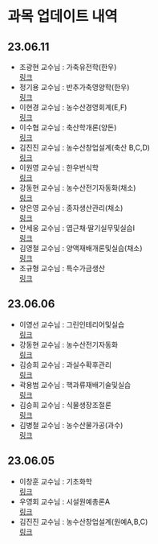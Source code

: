 # 과목 업데이트 내역

## 23.06.11

- 조광현 교수님 : 가축유전학(한우)  
  [링크](<https://knuaf.info/수업/1학년/학과/축산/한우전공/조광현교수님_가축유전학(한우)>)
- 정기용 교수님 : 반추가축영양학(한우)  
  [링크](<https://knuaf.info/수업/1학년/학과/축산/한우전공/정기용교수님_반추가축영양학(한우)>)
- 이현경 교수님 : 농수산경영회계(E,F)  
  [링크](<https://knuaf.info/수업/1학년/축산 계열 공통/이현경교수님_농수산경영회계(E,F)>)
- 이수협 교수님 : 축산학개론(양돈)  
  [링크](<https://knuaf.info/수업/1학년/학과/축산/양돈전공/이수협교수님_축산학개론(양돈)>)
- 김진진 교수님 : 농수산창업설계(축산 B,C,D)  
  [링크](<https://knuaf.info/수업/1학년/축산 계열 공통/김진진교수님_농수산창업설계(축산,B,C,D)>)
- 이원영 교수님 : 한우번식학  
  [링크](https://knuaf.info/수업/1학년/학과/축산/한우전공/이원영교수님_한우번식학)
- 강동현 교수님 : 농수산전기자동화(채소)  
  [링크](<https://knuaf.info/수업/3학년/원예/채소전공/필수/강동현교수님_농수산전기자동화(채소)>)
- 양은영 교수님 : 종자생산관리(채소)  
  [링크](<https://knuaf.info/수업/3학년/원예/채소전공/필수/양은영교수님_종자생산관리(채소)>)
- 안세웅 교수님 : 엽근채·딸기실무및실습I  
  [링크](https://knuaf.info/수업/3학년/원예/채소전공/선택/안세웅교수님_엽근채.딸기실무및실습Ⅰ)
- 김영철 교수님 : 양액재배개론및실습(채소)  
  [링크](<https://knuaf.info/수업/3학년/원예/채소전공/선택/김영철교수님_양액재배개론및실습(채소)>)
- 조규형 교수님 : 특수가금생산  
  [링크](https://knuaf.info/수업/3학년/축산/가금전공/선택/조규형교수님_특수가금생산)

## 23.06.06

- 이영선 교수님 : 그린인테리어및실습  
  [링크](https://knuaf.info/수업/3학년/원예/과수전공/선택/이영선교수님_그린인테리어및실습)
- 강동현 교수님 : 농수산전기자동화  
  [링크](<https://knuaf.info/수업/3학년/원예/과수전공/필수/강동현교수님_농수산전기자동화(과수)>)
- 김승희 교수님 : 과실수확후관리  
  [링크](https://knuaf.info/수업/3학년/원예/과수전공/선택/김승희교수님_과실수확후관리)
- 곽용범 교수님 : 핵과류재배기술및실습  
  [링크](https://knuaf.info/수업/3학년/원예/과수전공/선택/곽용범교수님_핵과류재배기술및실습)
- 김승희 교수님 : 식물생장조절론  
  [링크](https://knuaf.info/수업/3학년/원예/과수전공/필수/김승희교수님_식물생장조절론)
- 김병철 교수님 : 농수산물가공(과수)  
  [링크](<https://knuaf.info/수업/3학년/원예/과수전공/필수/김병철교수님_농수산물가공(과수)>)

## 23.06.05

- 이창훈 교수님 : 기초화학  
  [링크](https://knuaf.info/%EC%88%98%EC%97%85/1%ED%95%99%EB%85%84/%EC%9B%90%EC%98%88%20%EA%B3%84%EC%97%B4%20%EA%B3%B5%ED%86%B5%20/%EC%9D%B4%EC%B0%BD%ED%9B%88%EA%B5%90%EC%88%98%EB%8B%98_%EA%B8%B0%EC%B4%88%ED%99%94%ED%95%99)
- 우영회 교수님 : 시설원예총론A  
  [링크](https://knuaf.info/%EC%88%98%EC%97%85/1%ED%95%99%EB%85%84/%ED%95%99%EA%B3%BC/%EC%9B%90%EC%98%88/%EC%9B%90%EC%98%88%ED%99%98%EA%B2%BD%EC%8B%9C%EC%8A%A4%ED%85%9C%EC%A0%84%EA%B3%B5/%EC%9A%B0%EC%98%81%ED%9A%8C%EA%B5%90%EC%88%98%EB%8B%98_%EC%8B%9C%EC%84%A4%EC%9B%90%EC%98%88%EC%B4%9D%EB%A1%A0A)
- 김진진 교수님 : 농수산창업설계(원예A,B,C)  
  [링크](<https://knuaf.info/%EC%88%98%EC%97%85/1%ED%95%99%EB%85%84/%EC%9B%90%EC%98%88%20%EA%B3%84%EC%97%B4%20%EA%B3%B5%ED%86%B5%20/%EA%B9%80%EC%A7%84%EC%A7%84%EA%B5%90%EC%88%98%EB%8B%98_%EB%86%8D%EC%88%98%EC%82%B0%EC%B0%BD%EC%97%85%EC%84%A4%EA%B3%84(%EC%9B%90%EC%98%88,A,B,C)>)
